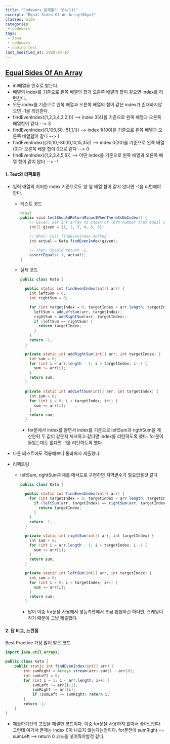 ```yaml
---
title: "Codewars 문제풀기 (04/11)"
excerpt: "Equal Sides Of An Array(6kyu)"
classes: wide
categories:
 - codewars
tags:
 - Java
 - codewars
 - coding test
last_modified_at: 2020-04-10
---
```




## [Equal Sides Of An Array](https://www.codewars.com/kata/5679aa472b8f57fb8c000047/train/java)

* int배열을 인수로 받는다.
* 배열의 index를 기준으로 왼쪽 배열의 합과 오른쪽 배열의 합이 같으면 index를 리턴한다.
* 모든 index를 기준으로 왼쪽 배열과 오른쪽 배열의 합이 같은 index가 존재하지않으면 -1을 리턴한다.
* findEvenIndex({1,2,3,4,3,2,1}) --> index 3(4)를 기준으로 왼쪽 배열과 오른쪽 배열합이 같다 --> 3
* findEvenIndex({1,100,50,-51,1,1}) --> index 1(100)을 기준으로 왼쪽 배열과 오른쪽 배열합이 같다 --> 1
* findEvenIndex({20,10,-80,10,10,15,35}) --> index 0(20)을 기준으로 왼쪽 배열(0)과 오른쪽 배열 합이 0으로 같다 --> 0
* findEvenIndex({1,2,3,4,5,6}) --> 어떤 index를 기준으로 왼쪽 배열과 오른쪽 배열 합이 같지 않다 --> -1

#### 1. Test와 리팩토링

* 입력 배열의 어떠한 index 기준으로도 양 옆 배열 합이 같지 않다면 -1을 리턴해야한다.

  * 테스트 코드

    ```java
    @Test
    public void testShouldReturnMinus1WhenThereIsNoIndex() {
        // Given: Set int array no index of left number that equal sums of right numbers
        int[] given = {1, 2, 3, 4, 5, 6};
    
        // When: Call findEvenIndex method
        int actual = Kata.findEvenIndex(given);
    
        // Then: Should return -1
        assertEquals(-1, actual);
    }
    ```
    
  * 실제 코드

    ```java
    public class Kata {
    
      public static int findEvenIndex(int[] arr) {
        int leftSum = 0;
        int rightSum = 0;
    
        for (int targetIndex = 0; targetIndex < arr.length; targetIndex++) {
          leftSum = addLeftSum(arr, targetIndex);
          rightSum = addRightSum(arr, targetIndex);
          if (leftSum == rightSum) {
            return targetIndex;
          }
        }
        return -1;
      }
    
      private static int addRightSum(int[] arr, int targetIndex) {
        int sum = 0;
        for (int i = arr.length - 1; i > targetIndex; i--) {
          sum += arr[i];
        }
        return sum;
      }
    
      private static int addLeftSum(int[] arr, int targetIndex) {
        int sum = 0;
        for (int i = 0; i < targetIndex; i++) {
          sum += arr[i];
        }
        return sum;
      }
    ```
    
    * for문에서 index를 돌면서 index를 기준으로 leftSum과 rigthSum을 계산한뒤 두 값이 같은지 체크하고 같다면 index를 리턴하도록 했다. for문이 돌았는데도 없다면 -1를 리턴하도록 했다.
    

* 다른 테스트에도 적용해보니 통과해서 제출했다.

* 리팩토링

  * leftSum, rightSum자체를 메서드로 구현하면 지역변수가 필요없을것 같다

    ```java
    public class Kata {
    
      public static int findEvenIndex(int[] arr) {
        for (int targetIndex = 0; targetIndex < arr.length; targetIndex++) {
          if (leftSum(arr, targetIndex) == rightSum(arr, targetIndex)) {
            return targetIndex;
          }
        }
        return -1;
      }
    
      private static int rightSum(int[] arr, int targetIndex) {
        int sum = 0;
        for (int i = arr.length - 1; i > targetIndex; i--) {
          sum += arr[i];
        }
        return sum;
      }
    
      private static int leftSum(int[] arr, int targetIndex) {
        int sum = 0;
        for (int i = 0; i < targetIndex; i++) {
          sum += arr[i];
        }
        return sum;
      }
    ```
    
    * 답이 이중 for문을 사용해서 성능측면에서 조금 찝찝하긴 하다만, 스케일이 작기 때문에 그냥 제출했다.



#### 2. 답 비교, 느낀점

Best Practice 가장 많이 받은 코드

```java
import java.util.Arrays;

public class Kata {
    public static int findEvenIndex(int[] arr) {
        int sumRight = Arrays.stream(arr).sum() - arr[0];
        int sumLeft = 0;
        for (int i = 1; i < arr.length; i++) {
            sumLeft += arr[i-1];
            sumRight -= arr[i];
            if (sumLeft == sumRight) return i;
        }
        return -1;
    }
}
```

* 제출하기전의 고민을 해결한 코드이다. 이중 for문을 사용하지 않아서 좋아보인다. 그런데 여기서 문제는 index 0이 나오지 않는다는점이다. for문전에 sumRight == sumLeft --> return 0 코드를 넣어줘야할것 같다.

